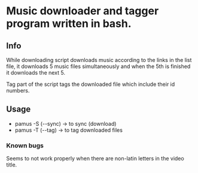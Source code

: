 # Music downloader and tagger program written in bash.

<!-- The program consists of 3 files: -->
<!--   downloader script -->
<!--   tagger script -->
<!--   list file -->

## Info
While downloading script downloads music according to the links in the list file, it downloads 5
music files simultaneously and when the 5th is finished it downloads the next 5.

Tag part of the script tags the downloaded file which include their id numbers.

## Usage
* pamus -S (--sync) -> to sync (download) 
* pamus -T (--tag) -> to tag downloaded files  

### Known bugs
  Seems to not work properly when there are non-latin letters in the video title.
